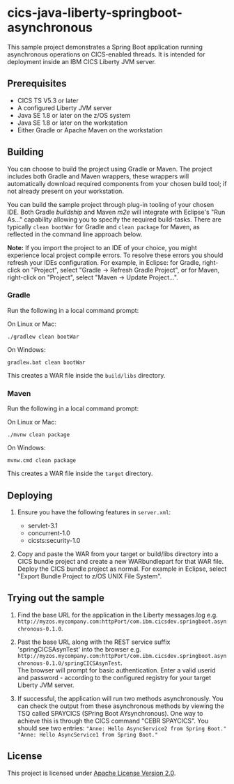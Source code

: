 # cics-java-liberty-springboot-asynchronous

This sample project demonstrates a Spring Boot application running asynchronous operations on CICS-enabled threads. It is intended for deployment inside an IBM CICS Liberty JVM server.

## Prerequisites

  - CICS TS V5.3 or later
  - A configured Liberty JVM server 
  - Java SE 1.8 or later on the z/OS system
  - Java SE 1.8 or later on the workstation
  - Either Gradle or Apache Maven on the workstation

## Building 

You can choose to build the project using Gradle or Maven. The project includes both Gradle and Maven wrappers, these wrappers will automatically download required components from your chosen build tool; if not already present on your workstation.

You can build the sample project through plug-in tooling of your chosen IDE. Both Gradle *buildship* and Maven *m2e* will integrate with Eclipse's "Run As..." capability allowing you to specify the required build-tasks. There are typically `clean bootWar` for Gradle and `clean package` for Maven, as reflected in the command line approach below.

**Note:** If you import the project to an IDE of your choice, you might experience local project compile errors. To resolve these errors you should refresh your IDEs configuration. For example, in Eclipse: for Gradle, right-click on "Project", select "Gradle -> Refresh Gradle Project", or for Maven, right-click on "Project", select "Maven -> Update Project...".

### Gradle

Run the following in a local command prompt:

On Linux or Mac:

```shell
./gradlew clean bootWar
```
On Windows:

```shell
gradlew.bat clean bootWar
```

This creates a WAR file inside the `build/libs` directory.

### Maven


Run the following in a local command prompt:

On Linux or Mac:

```shell
./mvnw clean package
```

On Windows:

```shell
mvnw.cmd clean package
```

This creates a WAR file inside the `target` directory.


## Deploying

1. Ensure you have the following features in `server.xml`:

    - servlet-3.1 
    - concurrent-1.0 
    - cicsts:security-1.0 

2. Copy and paste the WAR from your target or build/libs directory into a CICS bundle project and create a new WARbundlepart for that WAR file. Deploy the CICS bundle project as normal. For example in Eclipse, select "Export Bundle Project to z/OS UNIX File System". 

## Trying out the sample

1. Find the base URL for the application in the Liberty messages.log e.g.  `http://myzos.mycompany.com:httpPort/com.ibm.cicsdev.springboot.asynchronous-0.1.0`.

2. Past the base URL along with the REST service suffix 'springCICSAsynTest' into the browser  e.g. `http://myzos.mycompany.com:httpPort/com.ibm.cicsdev.springboot.asynchronous-0.1.0/springCICSAsynTest`.  
The browser will prompt for basic authentication. Enter a valid userid and password - according to the configured registry for your target Liberty JVM server.

3. If successful, the application will run two methods asynchronously. You can check the output from these asynchronous methods by viewing the TSQ called SPAYCICS (SPring Boot AYsynchronous). One way to achieve this is through the CICS command "CEBR SPAYCICS". You should see two entries:  `"Anne: Hello AsyncService2 from Spring Boot."`  `"Anne: Hello AsyncService1 from Spring Boot."`
    
## License
This project is licensed under [Apache License Version 2.0](LICENSE). 
     